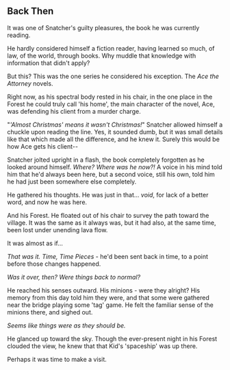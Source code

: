## Back Then

It was one of Snatcher's guilty pleasures, the book he was currently reading.

He hardly considered himself a fiction reader, having learned so much, of law, of the world, through books. Why muddle that knowledge with information that didn't apply?

But this? This was the one series he considered his exception. The *Ace the Attorney* novels.

Right now, as his spectral body rested in his chair, in the one place in the Forest he could truly call 'his home', the main character of the novel, Ace, was defending his client from a murder charge.

"*'Almost Christmas' means it wasn't Christmas!*" Snatcher allowed himself a chuckle upon reading the line. Yes, it sounded dumb, but it was small details like that which made all the difference, and he knew it. Surely this would be how Ace gets his client--

Snatcher jolted upright in a flash, the book completely forgotten as he looked around himself. *Where? Where was he now?!* A voice in his mind told him that he'd always been here, but a second voice, still his own, told him he had just been somewhere else completely.

He gathered his thoughts. He was just in that... *void*, for lack of a better word, and now he was here. 

And his Forest. He floated out of his chair to survey the path toward the village. It was the same as it always was, but it had also, at the same time, been lost under unending lava flow.

It was almost as if...

*That was it. Time, Time Pieces* - he'd been sent back in time, to a point before those changes happened.

*Was it over, then? Were things back to normal?*

He reached his senses outward. His minions - were they alright? His memory from this day told him they were, and that some were gathered near the bridge playing some 'tag' game. He felt the familiar sense of the minions there, and sighed out.

*Seems like things were as they should be.*

He glanced up toward the sky. Though the ever-present night in his Forest clouded the view, he knew that that Kid's 'spaceship' was up there. 

Perhaps it was time to make a visit.